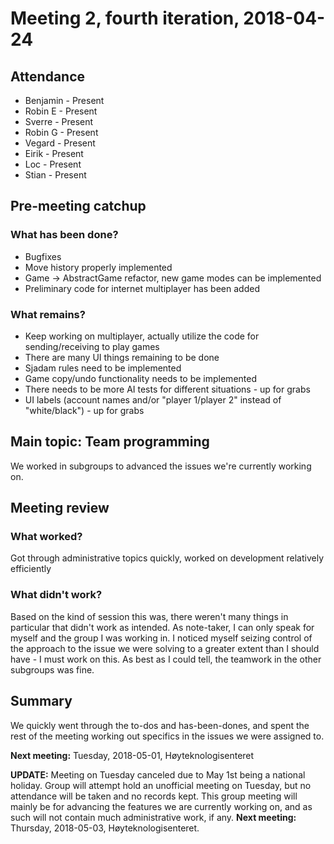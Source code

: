 # Meeting 2, fourth iteration, 2018-04-24

## Attendance

- Benjamin - Present
- Robin E  - Present
- Sverre   - Present
- Robin G  - Present
- Vegard   - Present
- Eirik    - Present
- Loc      - Present
- Stian    - Present

## Pre-meeting catchup

### What has been done?

- Bugfixes
- Move history properly implemented
- Game -> AbstractGame refactor, new game modes can be implemented
- Preliminary code for internet multiplayer has been added

### What remains?

- Keep working on multiplayer, actually utilize the code for sending/receiving to play games
- There are many UI things remaining to be done
- Sjadam rules need to be implemented
- Game copy/undo functionality needs to be implemented
- There needs to be more AI tests for different situations - up for grabs
- UI labels (account names and/or "player 1/player 2" instead of "white/black") - up for grabs

## Main topic: Team programming

We worked in subgroups to advanced the issues we're currently working on.

## Meeting review

### What worked?

Got through administrative topics quickly, worked on development relatively efficiently

### What didn't work?

Based on the kind of session this was, there weren't many things in particular that didn't work as intended. As note-taker, I can only speak for myself and the group I was working in. I noticed myself seizing control of the approach to the issue we were solving to a greater extent than I should have - I must work on this. As best as I could tell, the teamwork in the other subgroups was fine.

## Summary

We quickly went through the to-dos and has-been-dones, and spent the rest of the meeting working out specifics in the issues we were assigned to.

**Next meeting:** Tuesday, 2018-05-01, Høyteknologisenteret

**UPDATE:** Meeting on Tuesday canceled due to May 1st being a national holiday.  Group will attempt hold an unofficial meeting on Tuesday, but no attendance will be taken and no records kept. This group meeting will mainly be for advancing the features we are currently working on, and as such will not contain much administrative work, if any. **Next meeting:** Thursday, 2018-05-03, Høyteknologisenteret.
